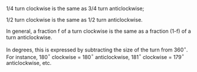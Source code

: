1/4 turn clockwise is the same as 3/4 turn anticlockwise;

1/2 turn clockwise is the same as 1/2 turn anticlockwise.

In general, a fraction f of a turn clockwise is the same as a fraction
(1-f) of a turn anticlockwise.

In degrees, this is expressed by subtracting the size of the turn from
360$^\circ$. For instance, 180$^\circ$ clockwise = 180$^\circ$
anticlockwise, 181$^\circ$ clockwise = 179$^\circ$ anticlockwise, etc.
